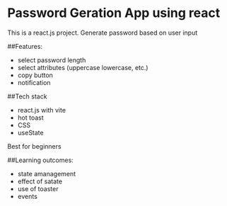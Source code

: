 # Password Geration App using react

This is a react.js project. Generate password based on user input

##Features:

- select password length
- select attributes (uppercase lowercase, etc.)
- copy button
- notification

##Tech stack

- react.js with vite
- hot toast
- CSS
- useState

Best for beginners 

##Learning outcomes:

- state amanagement
- effect of satate
- use of toaster
- events
